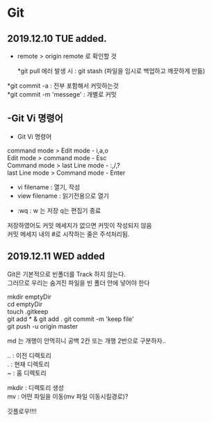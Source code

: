 # Git



## 2019.12.10 TUE added.

- remote > origin 
  remote 로 확인할 것

  

  *git pull 에러 발생 시 : git stash (파일을 임시로 백업하고 깨끗하게 만듦)

*git commit -a : 전부 포함해서 커밋하는것  
*git commit -m 'messege' : 개별로 커밋

-Git Vi 명령어
-------

- Git Vi 명령어

command mode > Edit mode - i,a,o  
Edit mode > command mode - Esc  
Command mode > last Line mode - :,/,?  
last Line mode > Command mode - Enter  

* vi filename : 열기, 작성
* view filename : 읽기전용으로 열기

- :wq : w 는 저장 q는 편집기 종료   

저장하였어도 커밋 메세지가 없으면 커밋이 작성되지 않음  
커밋 메세지 내의 #로 시작하는 줄은 주석처리됨.  


## 2019.12.11 WED added

Git은 기본적으로 빈폴더를 Track 하지 않는다.  
그러므로 우리는 숨겨진 파일을 빈 폴더 안에 넣어야 한다  

mkdir emptyDir  
cd emptyDir  
touch .gitkeep  
git add *  & git add .
git commit -m 'keep file'  
git push -u origin master   


md 는 개행이 안먹히니 공백 2칸 또는 개행 2번으로 구분하자..

.. : 이전 디렉토리   
. : 현재 디렉토리  
~ : 홈 디렉토리    

mkdir : 디렉토리 생성  
mv : 어떤 파일을 이동(mv 파일 이동시킬경로)?  

깃플로우!!!!



